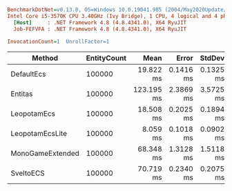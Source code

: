 ``` ini

BenchmarkDotNet=v0.13.0, OS=Windows 10.0.19041.985 (2004/May2020Update/20H1)
Intel Core i5-3570K CPU 3.40GHz (Ivy Bridge), 1 CPU, 4 logical and 4 physical cores
  [Host]     : .NET Framework 4.8 (4.8.4341.0), X64 RyuJIT
  Job-FEFVFA : .NET Framework 4.8 (4.8.4341.0), X64 RyuJIT

InvocationCount=1  UnrollFactor=1  

```
|           Method | EntityCount |       Mean |     Error |    StdDev | Ratio | RatioSD |      Gen 0 |     Gen 1 |     Gen 2 |    Allocated |
|----------------- |------------ |-----------:|----------:|----------:|------:|--------:|-----------:|----------:|----------:|-------------:|
|       DefaultEcs |      100000 |  19.822 ms | 0.1416 ms | 0.1325 ms |  1.00 |    0.00 |  2000.0000 | 1000.0000 | 1000.0000 | 19,999,240 B |
|          Entitas |      100000 | 123.195 ms | 2.3869 ms | 3.5725 ms |  6.18 |    0.24 | 10000.0000 | 4000.0000 | 1000.0000 | 62,207,184 B |
|      LeopotamEcs |      100000 |  18.508 ms | 0.2025 ms | 0.1894 ms |  0.93 |    0.01 |  2000.0000 | 1000.0000 | 1000.0000 | 16,143,224 B |
|  LeopotamEcsLite |      100000 |   8.059 ms | 0.1018 ms | 0.0902 ms |  0.41 |    0.01 |  1000.0000 | 1000.0000 | 1000.0000 |  7,332,968 B |
| MonoGameExtended |      100000 |  68.348 ms | 1.3128 ms | 1.5118 ms |  3.46 |    0.08 |  5000.0000 | 3000.0000 | 3000.0000 | 30,924,984 B |
|        SveltoECS |      100000 |  70.719 ms | 0.2340 ms | 0.2075 ms |  3.57 |    0.03 |          - |         - |         - |            - |
